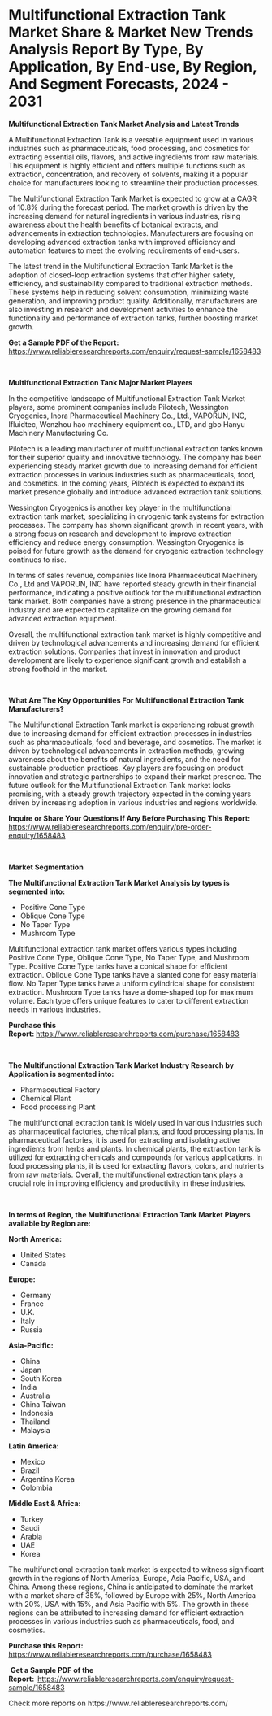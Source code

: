 <p><h1>Multifunctional Extraction Tank Market Share & Market New Trends Analysis Report By Type, By Application, By End-use, By Region, And Segment Forecasts, 2024 - 2031</h1></p><p><strong>Multifunctional Extraction Tank Market Analysis and Latest Trends</strong></p>
<p><p>A Multifunctional Extraction Tank is a versatile equipment used in various industries such as pharmaceuticals, food processing, and cosmetics for extracting essential oils, flavors, and active ingredients from raw materials. This equipment is highly efficient and offers multiple functions such as extraction, concentration, and recovery of solvents, making it a popular choice for manufacturers looking to streamline their production processes.</p><p>The Multifunctional Extraction Tank Market is expected to grow at a CAGR of 10.8% during the forecast period. The market growth is driven by the increasing demand for natural ingredients in various industries, rising awareness about the health benefits of botanical extracts, and advancements in extraction technologies. Manufacturers are focusing on developing advanced extraction tanks with improved efficiency and automation features to meet the evolving requirements of end-users.</p><p>The latest trend in the Multifunctional Extraction Tank Market is the adoption of closed-loop extraction systems that offer higher safety, efficiency, and sustainability compared to traditional extraction methods. These systems help in reducing solvent consumption, minimizing waste generation, and improving product quality. Additionally, manufacturers are also investing in research and development activities to enhance the functionality and performance of extraction tanks, further boosting market growth.</p></p>
<p><strong>Get a Sample PDF of the Report:&nbsp;</strong> <a href="https://www.reliableresearchreports.com/enquiry/request-sample/1658483">https://www.reliableresearchreports.com/enquiry/request-sample/1658483</a></p>
<p>&nbsp;</p>
<p><strong>Multifunctional Extraction Tank Major Market Players</strong></p>
<p><p>In the competitive landscape of Multifunctional Extraction Tank Market players, some prominent companies include Pilotech, Wessington Cryogenics, Inora Pharmaceutical Machinery Co., Ltd., VAPORUN, INC, Ifluidtec, Wenzhou hao machinery equipment co., LTD, and gbo Hanyu Machinery Manufacturing Co.</p><p>Pilotech is a leading manufacturer of multifunctional extraction tanks known for their superior quality and innovative technology. The company has been experiencing steady market growth due to increasing demand for efficient extraction processes in various industries such as pharmaceuticals, food, and cosmetics. In the coming years, Pilotech is expected to expand its market presence globally and introduce advanced extraction tank solutions.</p><p>Wessington Cryogenics is another key player in the multifunctional extraction tank market, specializing in cryogenic tank systems for extraction processes. The company has shown significant growth in recent years, with a strong focus on research and development to improve extraction efficiency and reduce energy consumption. Wessington Cryogenics is poised for future growth as the demand for cryogenic extraction technology continues to rise.</p><p>In terms of sales revenue, companies like Inora Pharmaceutical Machinery Co., Ltd and VAPORUN, INC have reported steady growth in their financial performance, indicating a positive outlook for the multifunctional extraction tank market. Both companies have a strong presence in the pharmaceutical industry and are expected to capitalize on the growing demand for advanced extraction equipment.</p><p>Overall, the multifunctional extraction tank market is highly competitive and driven by technological advancements and increasing demand for efficient extraction solutions. Companies that invest in innovation and product development are likely to experience significant growth and establish a strong foothold in the market.</p></p>
<p>&nbsp;</p>
<p><strong>What Are The Key Opportunities For Multifunctional Extraction Tank Manufacturers?</strong></p>
<p><p>The Multifunctional Extraction Tank market is experiencing robust growth due to increasing demand for efficient extraction processes in industries such as pharmaceuticals, food and beverage, and cosmetics. The market is driven by technological advancements in extraction methods, growing awareness about the benefits of natural ingredients, and the need for sustainable production practices. Key players are focusing on product innovation and strategic partnerships to expand their market presence. The future outlook for the Multifunctional Extraction Tank market looks promising, with a steady growth trajectory expected in the coming years driven by increasing adoption in various industries and regions worldwide.</p></p>
<p><strong>Inquire or Share Your Questions If Any Before Purchasing This Report:</strong> <a href="https://www.reliableresearchreports.com/enquiry/pre-order-enquiry/1658483">https://www.reliableresearchreports.com/enquiry/pre-order-enquiry/1658483</a></p>
<p>&nbsp;</p>
<p><strong>Market Segmentation</strong></p>
<p><strong>The Multifunctional Extraction Tank Market Analysis by types is segmented into:</strong></p>
<p><ul><li>Positive Cone Type</li><li>Oblique Cone Type</li><li>No Taper Type</li><li>Mushroom Type</li></ul></p>
<p><p>Multifunctional extraction tank market offers various types including Positive Cone Type, Oblique Cone Type, No Taper Type, and Mushroom Type. Positive Cone Type tanks have a conical shape for efficient extraction. Oblique Cone Type tanks have a slanted cone for easy material flow. No Taper Type tanks have a uniform cylindrical shape for consistent extraction. Mushroom Type tanks have a dome-shaped top for maximum volume. Each type offers unique features to cater to different extraction needs in various industries.</p></p>
<p><strong>Purchase this Report:&nbsp;</strong><a href="https://www.reliableresearchreports.com/purchase/1658483">https://www.reliableresearchreports.com/purchase/1658483</a></p>
<p>&nbsp;</p>
<p><strong>The Multifunctional Extraction Tank Market Industry Research by Application is segmented into:</strong></p>
<p><ul><li>Pharmaceutical Factory</li><li>Chemical Plant</li><li>Food processing Plant</li></ul></p>
<p><p>The multifunctional extraction tank is widely used in various industries such as pharmaceutical factories, chemical plants, and food processing plants. In pharmaceutical factories, it is used for extracting and isolating active ingredients from herbs and plants. In chemical plants, the extraction tank is utilized for extracting chemicals and compounds for various applications. In food processing plants, it is used for extracting flavors, colors, and nutrients from raw materials. Overall, the multifunctional extraction tank plays a crucial role in improving efficiency and productivity in these industries.</p></p>
<p>&nbsp;</p>
<p><strong>In terms of Region, the Multifunctional Extraction Tank Market Players available by Region are:</strong></p>
<p>
    <p> <strong> North America: </strong>
        <ul>
            <li>United States</li>
            <li>Canada</li>
        </ul>
        </p> 
    <p> <strong> Europe: </strong>
        <ul>
            <li>Germany</li>
            <li>France</li>
            <li>U.K.</li>
            <li>Italy</li>
            <li>Russia</li>
        </ul>
        </p> 
    <p> <strong> Asia-Pacific: </strong>
        <ul>
            <li>China</li>
            <li>Japan</li>
            <li>South Korea</li>
            <li>India</li>
            <li>Australia</li>
            <li>China Taiwan</li>
            <li>Indonesia</li>
            <li>Thailand</li>
            <li>Malaysia</li>
        </ul>
        </p> 
    <p> <strong> Latin America: </strong>
        <ul>
            <li>Mexico</li>
            <li>Brazil</li>
            <li>Argentina Korea</li>
            <li>Colombia</li>
        </ul>
        </p> 
    <p> <strong> Middle East & Africa: </strong>
        <ul>
            <li>Turkey</li>
            <li>Saudi</li>
            <li>Arabia</li>
            <li>UAE</li>
            <li>Korea</li>
        </ul>
    </p>
    </p>
<p><p>The multifunctional extraction tank market is expected to witness significant growth in the regions of North America, Europe, Asia Pacific, USA, and China. Among these regions, China is anticipated to dominate the market with a market share of 35%, followed by Europe with 25%, North America with 20%, USA with 15%, and Asia Pacific with 5%. The growth in these regions can be attributed to increasing demand for efficient extraction processes in various industries such as pharmaceuticals, food, and cosmetics.</p></p>
<p><strong>Purchase this Report: </strong><a href="https://www.reliableresearchreports.com/purchase/1658483">https://www.reliableresearchreports.com/purchase/1658483</a></p>
<p>&nbsp;<strong>Get a Sample PDF of the Report:&nbsp;&nbsp;</strong><a href="https://www.reliableresearchreports.com/enquiry/request-sample/1658483">https://www.reliableresearchreports.com/enquiry/request-sample/1658483</a></p>
<p><strong></strong></p>
<p>Check more reports on https://www.reliableresearchreports.com/</p>